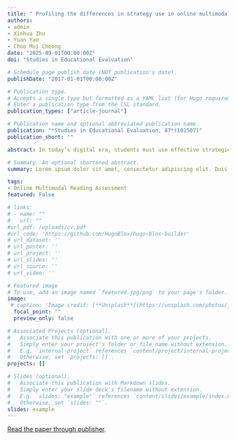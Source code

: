 ```yaml
---
title: " Profiling the differences in strategy use in online multimodal reading: Associations with self-efficacy and reading task performance"
authors:
- admin
- Xinhua Zhu
- Yuan Yao
- Choo Mui Cheong
date: "2025-09-01T00:00:00Z"
doi: "Studies in Educational Evaluation"

# Schedule page publish date (NOT publication's date).
publishDate: "2017-01-01T00:00:00Z"

# Publication type.
# Accepts a single type but formatted as a YAML list (for Hugo requirements).
# Enter a publication type from the CSL standard.
publication_types: ["article-journal"]

# Publication name and optional abbreviated publication name.
publication: "*Studies in Educational Evaluation, 87*(101507)"
publication_short: ""

abstract: In today’s digital era, students must use effective strategies to comprehend multimodal texts online. International language curriculum and assessment programs (e.g., PIRLS and PISA) have advanced to evaluate students’ reading performance in this regard. However, research is lacking on how these strategies relate to reading performance, especially in assessments. Existing literature has also overlooked the role of psychological factors, such as self-efficacy. This study addresses these gaps with 280 fourth-grade students in Hong Kong answering a questionnaire and an online multimodal reading task. Latent profile analysis was used, and three distinct profiles of the strategy use were found. Further analysis revealed positive but not necessarily significant relationships between reading strategy use profiles and reading performance. Varying roles of self-efficacy beliefs was also found to influence students’reading strategy use profiles. The study concludes with pedagogical implications for fostering competent multimodal readers and the theoretical contribution to the literature.

# Summary. An optional shortened abstract.
summary: Lorem ipsum dolor sit amet, consectetur adipiscing elit. Duis posuere tellus ac convallis placerat. Proin tincidunt magna sed ex sollicitudin condimentum.

tags:
- Online Multimodal Reading Assessment
featured: False

# links:
# - name: ""
#   url: ""
#url_pdf: /uploads/cv.pdf
#url_code: 'https://github.com/HugoBlox/hugo-blox-builder'
# url_dataset: ''
# url_poster: ''
# url_project: ''
# url_slides: ''
# url_source: ''
# url_video: ''

# Featured image
# To use, add an image named `featured.jpg/png` to your page's folder. 
image:
 # caption: 'Image credit: [**Unsplash**](https://unsplash.com/photos/jdD8gXaTZsc)'
  focal_point: ""
  preview_only: false

# Associated Projects (optional).
#   Associate this publication with one or more of your projects.
#   Simply enter your project's folder or file name without extension.
#   E.g. `internal-project` references `content/project/internal-project/index.md`.
#   Otherwise, set `projects: []`.
projects: []

# Slides (optional).
#   Associate this publication with Markdown slides.
#   Simply enter your slide deck's filename without extension.
#   E.g. `slides: "example"` references `content/slides/example/index.md`.
#   Otherwise, set `slides: ""`.
slides: example
---
```



[Read the paper through publisher](https://www.sciencedirect.com/science/article/abs/pii/S0191491X25000641).
